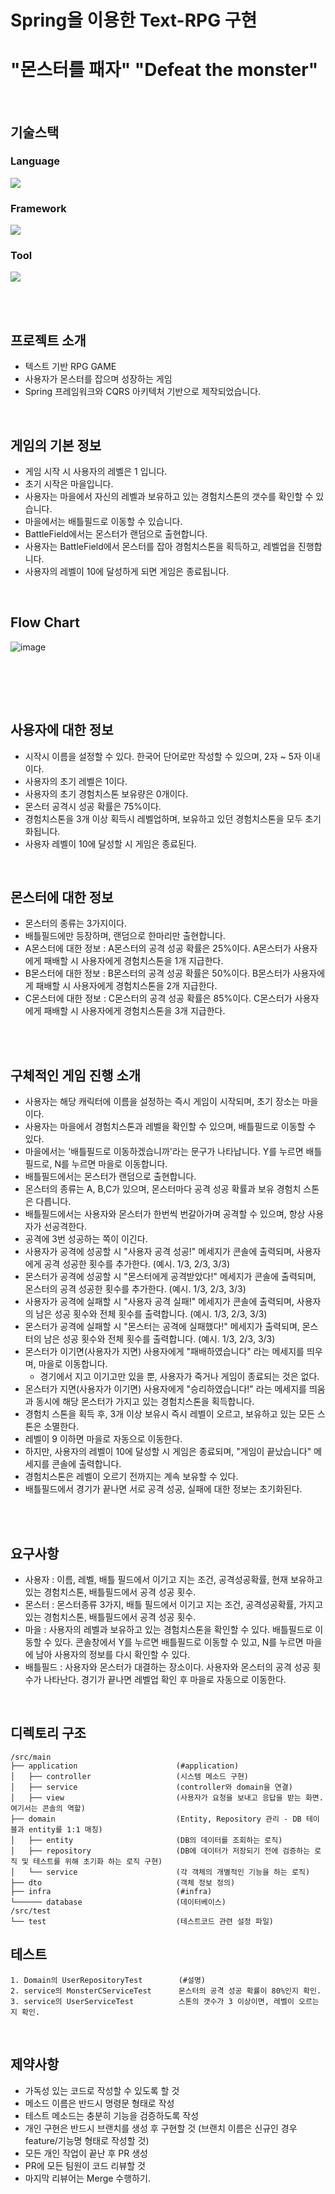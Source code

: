 # Spring을 이용한 Text-RPG 구현 
# "몬스터를 패자" "Defeat the monster"

<br/>

## 기술스택

### Language
<img src="https://img.shields.io/badge/JAVA-007396?style=flat&logo=Java&logoColor=white">

### Framework
<img src="https://img.shields.io/badge/spring-6DB33F?style=flat&logo=spring&logoColor=white">

### Tool
<img src="https://img.shields.io/badge/intellijidea-000000?style=flat&logo=intellijidea&logoColor=white">

<br/><br/>

## 프로젝트 소개
- 텍스트 기반 RPG GAME
- 사용자가 몬스터를 잡으며 성장하는 게임
- Spring 프레임워크와 CQRS 아키텍처 기반으로 제작되었습니다.

<br/>

## 게임의 기본 정보
- 게임 시작 시 사용자의 레벨은 1 입니다.
- 초기 시작은 마을입니다.
- 사용자는 마을에서 자신의 레벨과 보유하고 있는 경험치스톤의 갯수를 확인할 수 있습니다.
- 마을에서는 배틀필드로 이동할 수 있습니다.
- BattleField에서는 몬스터가 랜덤으로 출현합니다.
- 사용자는 BattleField에서 몬스터를 잡아 경험치스톤을 획득하고, 레벨업을 진행합니다.
- 사용자의 레벨이 10에 달성하게 되면 게임은 종료됩니다.

<br/>

## Flow Chart
![image](https://github.com/MTVS-CodeMagician/project02-spring-text-rpg-game/assets/136250818/4e974ba1-9e22-4583-952f-61e4e63240b3)


<br/><br/>

<br/>

## 사용자에 대한 정보
- 시작시 이름을 설정할 수 있다. 한국어 단어로만 작성할 수 있으며, 2자 ~ 5자 이내이다.
- 사용자의 초기 레벨은 1이다.
- 사용자의 초기 경험치스톤 보유량은 0개이다.
- 몬스터 공격시 성공 확률은 75%이다.
- 경험치스톤을 3개 이상 획득시 레벨업하며, 보유하고 있던 경험치스톤을 모두 초기화됩니다.
- 사용자 레벨이 10에 달성할 시 게임은 종료된다.

<br/>

## 몬스터에 대한 정보
- 몬스터의 종류는 3가지이다.
- 배틀필드에만 등장하며, 랜덤으로 한마리만 출현합니다.
- A몬스터에 대한 정보 : A몬스터의 공격 성공 확률은 25%이다. A몬스터가 사용자에게 패배할 시 사용자에게 경험치스톤을 1개 지급한다.
- B몬스터에 대한 정보 : B몬스터의 공격 성공 확률은 50%이다. B몬스터가 사용자에게 패배할 시 사용자에게 경험치스톤을 2개 지급한다.
- C몬스터에 대한 정보 : C몬스터의 공격 성공 확률은 85%이다. C몬스터가 사용자에게 패배할 시 사용자에게 경험치스톤을 3개 지급한다.

<br/><br/>

## 구체적인 게임 진행 소개
- 사용자는 해당 캐릭터에 이름을 설정하는 즉시 게임이 시작되며, 초기 장소는 마을이다.
- 사용자는 마을에서 경험치스톤과 레벨을 확인할 수 있으며, 배틀필드로 이동할 수 있다.
- 마을에서는 '배틀필드로 이동하겠습니까'라는 문구가 나타납니다. Y를 누르면 배틀필드로, N를 누르면 마을로 이동합니다.
- 배틀필드에서는 몬스터가 랜덤으로 출현합니다.
- 몬스터의 종류는 A, B,C가 있으며, 몬스터마다 공격 성공 확률과 보유 경험치 스톤은 다릅니다.
- 배틀필드에서는 사용자와 몬스터가 한번씩 번갈아가며 공격할 수 있으며, 항상 사용자가 선공격한다.
- 공격에 3번 성공하는 쪽이 이긴다.
- 사용자가 공격에 성공할 시 "사용자 공격 성공!" 메세지가 콘솔에 출력되며, 사용자에게 공격 성공한 횟수를 추가한다. (예시. 1/3, 2/3, 3/3)
- 몬스터가 공격에 성공할 시 "몬스터에게 공격받았다!" 메세지가 콘솔에 출력되며, 몬스터의 공격 성공한 횟수를 추가한다.  (예시. 1/3, 2/3, 3/3)
- 사용자가 공격에 실패할 시 "사용자 공격 실패!" 메세지가 콘솔에 출력되며, 사용자의 남은 성공 횟수와 전체 횟수를 출력합니다. (예시. 1/3, 2/3, 3/3)
- 몬스터가 공격에 실패할 시 "몬스터는 공격에 실패했다!" 메세지가 출력되며, 몬스터의 남은 성공 횟수와 전체 횟수를 출력합니다. (예시. 1/3, 2/3, 3/3)
- 몬스터가 이기면(사용자가 지면) 사용자에게 "패배하였습니다" 라는 메세지를 띄우며, 마을로 이동합니다.
    -  경기에서 지고 이기고만 있을 뿐, 사용자가 죽거나 게임이 종료되는 것은 없다.
- 몬스터가 지면(사용자가 이기면) 사용자에게 "승리하였습니다!" 라는 메세지를 띄움과 동시에 해당 몬스터가 가지고 있는 경험치스톤을 획득합니다.
- 경험치 스톤을 획득 후, 3개 이상 보유시 즉시 레벨이 오르고, 보유하고 있는 모든 스톤은 소멸한다.
- 레벨이 9 이하면 마을로 자동으로 이동한다.
- 하지만, 사용자의 레벨이 10에 달성할 시 게임은 종료되며, "게임이 끝났습니다" 메세지를 콘솔에 출력합니다.
- 경험치스톤은 레벨이 오르기 전까지는 계속 보유할 수 있다.
- 배틀필드에서 경기가 끝나면 서로 공격 성공, 실패에 대한 정보는 초기화된다.


<br/><br/>

## 요구사항
- 사용자 : 이름, 레벨, 배틀 필드에서 이기고 지는 조건, 공격성공확률, 현재 보유하고 있는 경험치스톤, 배틀필드에서 공격 성공 횟수.
- 몬스터 : 몬스터종류 3가지, 배틀 필드에서 이기고 지는 조건, 공격성공확률, 가지고 있는 경험치스톤, 배틀필드에서 공격 성공 횟수.
- 마을 : 사용자의 레벨과 보유하고 있는 경험치스톤을 확인할 수 있다. 배틀필드로 이동할 수 있다. 콘솔창에서 Y를 누르면 배틀필드로 이동할 수 있고, N를 누르면 마을에 남아 사용자의 정보를 다시 확인할 수 있다.
- 배틀필드 : 사용자와 몬스터가 대결하는 장소이다. 사용자와 몬스터의 공격 성공 횟수가 나타난다. 경기가 끝나면 레벨업 확인 후 마을로 자동으로 이동한다.


<br/>


## 디렉토리 구조
```
/src/main
├── application                      (#application)
│   ├── controller                   (시스템 메소드 구현)
│   ├── service                      (controller와 domain을 연결)
│   ├── view                         (사용자가 요청을 보내고 응답을 받는 화면. 여기서는 콘솔의 역할)
├── domain                           (Entity, Repository 관리 - DB 테이블과 entity를 1:1 매칭)
│   ├── entity                       (DB의 데이터를 조회하는 로직)
│   ├── repository                   (DB에 데이터가 저장되기 전에 검증하는 로직 및 테스트를 위해 초기화 하는 로직 구현)
│   └── service                      (각 객체의 개별적인 기능을 하는 로직)
├── dto                              (객체 정보 정의)
├── infra                            (#infra)
└────── database                     (데이터베이스)
/src/test
└── test                             (테스트코드 관련 설정 파일)

``` 

## 테스트
```
1. Domain의 UserRepositoryTest        (#설명)
2. service의 MonsterCServiceTest      몬스터의 공격 성공 확률이 80%인지 확인.
3. service의 UserServiceTest          스톤의 갯수가 3 이상이면, 레벨이 오르는지 확인.
``` 

<br/>


## 제약사항
- 가독성 있는 코드로 작성할 수 있도록 할 것
- 메소드 이름은 반드시 명령문 형태로 작성
- 테스트 메소드는 충분히 기능을 검증하도록 작성
- 개인 구현은 반드시 브랜치를 생성 후 구현할 것
  (브랜치 이름은 신규인 경우 feature/기능명 형태로 작성할 것)
- 모든 개인 작업이 끝난 후 PR 생성
- PR에 모든 팀원이 코드 리뷰할 것
- 마지막 리뷰어는 Merge 수행하기.
